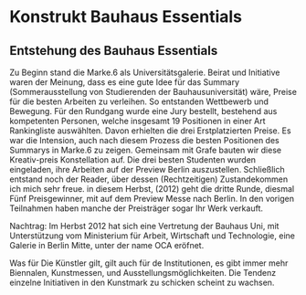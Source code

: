 # Konstrukt Bauhaus Essentials

## Entstehung des Bauhaus Essentials

Zu Beginn stand die Marke.6 als Universitätsgalerie. Beirat und Initiative waren der Meinung, dass es eine gute Idee für das Summary 
(Sommerausstellung von Studierenden der Bauhausuniversität) wäre, Preise für die besten Arbeiten zu verleihen. So entstanden Wettbewerb und Bewegung. 
Für den Rundgang wurde eine Jury bestellt, bestehend aus kompetenten Personen, welche insgesamt 19 Positionen in einer Art Rankingliste auswählten. 
Davon erhielten die drei Erstplatzierten Preise. Es war die Intension, auch nach diesem Prozess die besten Positionen des Summarys in Marke.6 zu zeigen. 
Gemeinsam mit Grafe bauten wir diese Kreativ-preis Konstellation auf. Die drei besten Studenten wurden eingeladen, ihre Arbeiten auf der Preview Berlin 
auszustellen. Schließlich entstand noch der Reader, über dessen (Rechtzeitigen) Zustandekommen ich mich sehr freue. in diesem Herbst, (2012) geht die 
dritte Runde, diesmal Fünf Preisgewinner, mit auf dem Preview Messe nach Berlin. In den vorigen Teilnahmen haben manche der Preisträger sogar Ihr Werk verkauft.

Nachtrag: 
Im Herbst 2012 hat sich eine Vertretung der Bauhaus Uni, mit Unterstützung vom Ministerium für Arbeit, Wirtschaft und Technologie, eine Galerie in Berlin Mitte, 
unter der name OCA eröfnet.

Was für Die Künstler gilt, gilt auch für de Institutionen, es gibt immer mehr Biennalen, Kunstmessen, und Ausstellungsmöglichkeiten.
Die Tendenz einzelne Initiativen in den Kunstmark zu schicken scheint zu wachsen.
